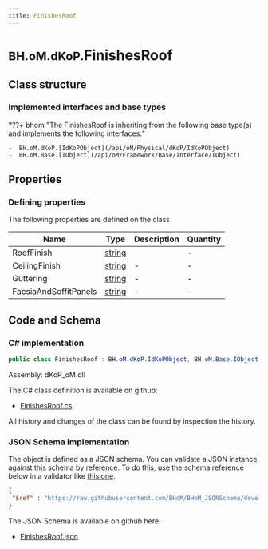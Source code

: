 ```yaml
---
title: FinishesRoof
---
```


# <small>BH.oM.dKoP.</small>**FinishesRoof**



## Class structure

### Implemented interfaces and base types

???+ bhom "The FinishesRoof is inheriting from the following base type(s) and implements the following interfaces:"

    -  BH.oM.dKoP.[IdKoPObject](/api/oM/Physical/dKoP/IdKoPObject)
    -  BH.oM.Base.[IObject](/api/oM/Framework/Base/Interface/IObject)


## Properties



### Defining properties

The following properties are defined on the class

| Name             | Type             | Description      | Quantity         |
|------------------|------------------|------------------|------------------|
| RoofFinish | [string](https://learn.microsoft.com/en-us/dotnet/api/System.String?view=netstandard-2.0) |  | - |
| CeilingFinish | [string](https://learn.microsoft.com/en-us/dotnet/api/System.String?view=netstandard-2.0) | - | - |
| Guttering | [string](https://learn.microsoft.com/en-us/dotnet/api/System.String?view=netstandard-2.0) | - | - |
| FacsiaAndSoffitPanels | [string](https://learn.microsoft.com/en-us/dotnet/api/System.String?view=netstandard-2.0) | - | - |


## Code and Schema

### C# implementation

``` C# title="C#"
public class FinishesRoof : BH.oM.dKoP.IdKoPObject, BH.oM.Base.IObject
```

Assembly: dKoP_oM.dll

The C# class definition is available on github:

- [FinishesRoof.cs](https://github.com/BHoM/dKoP_Toolkit/blob/develop/dKoP_oM/Performance\Finishes\FinishesRoof.cs)

All history and changes of the class can be found by inspection the history.
### JSON Schema implementation

The object is defined as a JSON schema. You can validate a JSON instance against this schema by reference. To do this, use the schema reference below in a validator like [this one](https://www.jsonschemavalidator.net/).

``` json title="JSON Schema"
{
 "$ref" : "https://raw.githubusercontent.com/BHoM/BHoM_JSONSchema/develop/dKoP_oM/FinishesRoof.json"
}
```

The JSON Schema is available on github here:

- [FinishesRoof.json](https://github.com/BHoM/BHoM_JSONSchema/blob/develop/dKoP_oM/FinishesRoof.json)

